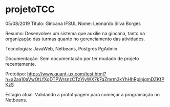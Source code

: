 # projetoTCC

 
 
 
 05/08/2019
 Titulo: Gincana IFSUL
 Nome: Leonardo Silva Borges
 
 Resumo: Desenvolver um sistema que auxilie na gincana, tanto na organização das turmas quanto no gerenciamento das atividades. 
 
 Tecnologias: JavaWeb, Netbeans, Postgres PgAdmin.
 
 Documentação: Sem documentação por ter mudado de projeto recentemente.
 
 Prototipo: https://www.quant-ux.com/test.html?h=a2aa10aVwOtLfXgDTPWrsnzCTzYiyWX7k7qZmrm3kYhHhRpinjgmDZKfPKzS
 
 Estagio atual: Validando a prototipagem para começar a programação no Netbeans.
